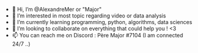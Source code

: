 - 👋 Hi, I’m @AlexandreMer or "Major" 
- 👀 I’m interested in most topic regarding video or data analysis
- 🌱 I’m currently learning programming, python, algorithms, data sciences
- 💞️ I’m looking to collaborate on everything that could help you ! <3 
- 📫 You can reach me on Discord : Père Major #7104 (I am connected 24/7 ..)
